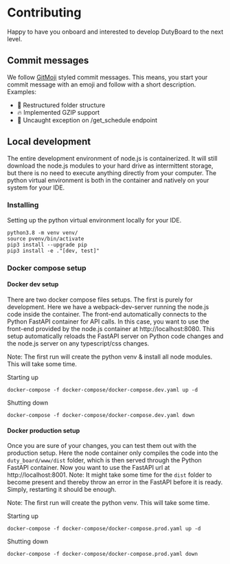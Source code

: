 # Contributing
Happy to have you onboard and interested to develop DutyBoard to the next level.

## Commit messages
We follow [GitMoji](https://gitmoji.dev/) styled commit messages. This means, you start your commit message with an emoji and follow with a short description. Examples:
- 🎨 Restructured folder structure
- 🔥 Implemented GZIP support
- 🐛 Uncaught exception on /get_schedule endpoint 

## Local development
The entire development environment of node.js is containerized. It will still download the node.js modules to your hard drive as intermittent storage, but there is no need to execute anything directly from your computer.
The python virtual environment is both in the container and natively on your system for your IDE.

### Installing
Setting up the python virtual environment locally for your IDE.
```shell
python3.8 -m venv venv/
source pvenv/bin/activate
pip3 install --upgrade pip
pip3 install -e ."[dev, test]"
```

### Docker compose setup
#### Docker dev setup
There are two docker compose files setups. The first is purely for development. Here we have a webpack-dev-server running the node.js code inside the container. The front-end automatically connects to the Python FastAPI container for API calls. In this case, you want to use the front-end provided by the node.js container at http://localhost:8080. This setup automatically reloads the FastAPI server on Python code changes and the node.js server on any typescript/css changes.

Note: The first run will create the python venv & install all node modules. This will take some time.

Starting up
```shell
docker-compose -f docker-compose/docker-compose.dev.yaml up -d
```
Shutting down
```shell
docker-compose -f docker-compose/docker-compose.dev.yaml down
```

#### Docker production setup
Once you are sure of your changes, you can test them out with the production setup. Here the node container only compiles the code into the `duty_board/www/dist` folder, which is then served through the Python FastAPI container.
Now you want to use the FastAPI url at http://localhost:8001.
Note: It might take some time for the `dist` folder to become present and thereby throw an error in the FastAPI before it is ready. Simply, restarting it should be enough.

Note: The first run will create the python venv. This will take some time.

Starting up
```shell
docker-compose -f docker-compose/docker-compose.prod.yaml up -d
```
Shutting down
```shell
docker-compose -f docker-compose/docker-compose.prod.yaml down
```
